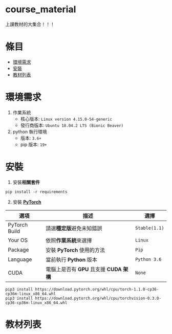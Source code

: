 # course_material
上課教材的大集合！！！

# 條目
- [環境需求](#環境需求)
- [安裝](#安裝)
- [教材列表](#教材列表)

# 環境需求
1. 作業系統
    - 核心版本: `Linux version 4.15.0-54-generic`
    - 發行商版本: `Ubuntu 18.04.2 LTS (Bionic Beaver)`
2. python 執行環境
    - 版本: `3.6+`
    - pip 版本: `19+`

# 安裝
1. 安裝**相關套件**

```
pip install -r requirements
```

2. 安裝 [**PyTorch**](https://pytorch.org/get-started/locally/#start-locally)

|選項|描述|選擇|
|-|-|-|
|PyTorch Build|請選**穩定版**避免未知錯誤|`Stable(1.1)`|
|Your OS|依照**作業系統**來選擇|`Linux`|
|Package|安裝 **PyTorch** 使用的方法|`Pip`|
|Language|當前執行 **Python** 版本|`Python 3.6`|
|CUDA|電腦上是否有 **GPU** 且支援 **CUDA 架構**|`None`|

```
pip3 install https://download.pytorch.org/whl/cpu/torch-1.1.0-cp36-cp36m-linux_x86_64.whl
pip3 install https://download.pytorch.org/whl/cpu/torchvision-0.3.0-cp36-cp36m-linux_x86_64.whl
```

# 教材列表
